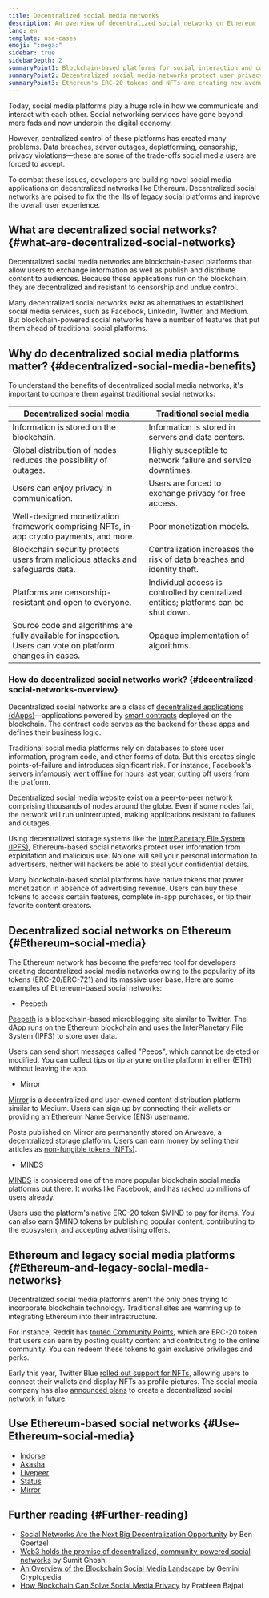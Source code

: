 ```yaml
---
title: Decentralized social media networks
description: An overview of decentralized social networks on Ethereum
lang: en
template: use-cases
emoji: ":mega:"
sidebar: true
sidebarDepth: 2
summaryPoint1: Blockchain-based platforms for social interaction and content creation and distribution.  
summaryPoint2: Decentralized social media networks protect user privacy and enhance data security. 
summaryPoint3: Ethereum's ERC-20 tokens and NFTs are creating new avenues for content monetization. 
---
```

Today, social media platforms play a huge role in how we communicate and interact with each other. Social networking services have gone beyond mere fads and now underpin the digital economy. 

However, centralized control of these platforms has created many problems. Data breaches, server outages, deplatforming, censorship, privacy violations—these are some of the trade-offs social media users are forced to accept. 

To combat these issues, developers are building novel social media applications on decentralized networks like Ethereum. Decentralized social networks are poised to fix the the ills of legacy social platforms and improve the overall user experience. 

## What are decentralized social networks? {#what-are-decentralized-social-networks}
Decentralized social media networks are blockchain-based platforms that allow users to exchange information as well as publish and distribute content to audiences. Because these applications run on the blockchain, they are decentralized and resistant to censorship and undue control. 

Many decentralized social networks exist as alternatives to established social media services, such as Facebook, LinkedIn, Twitter, and Medium. But blockchain-powered social networks have a number of features that put them ahead of traditional social platforms. 

## Why do decentralized social media platforms matter? {#decentralized-social-media-benefits}

To understand the benefits of decentralized social media networks, it's important to compare them against traditional social networks:

| Decentralized social media                                                                                                      | Traditional social media                                                                 |
| ----------------------------------------------------------------------------------------------------------------------- | ------------------------------------------------------------------------------------------------ |
| Information is stored on the blockchain.                                                                                | Information is stored in servers and data centers.                                              |
| Global distribution of nodes reduces the possibility of outages.                                                        | Highly susceptible to network failure and service downtimes.                                    |
| Users can enjoy privacy in communication.                                                                               | Users are forced to exchange privacy for free access.                                          |
| Well-designed monetization framework comprising NFTs, in-app crypto payments, and more.                                 | Poor monetization models.                                            
| Blockchain security protects users from malicious attacks and safeguards data.                                          | Centralization increases the risk of data breaches and identity theft.                          |
| Platforms are censorship-resistant and open to everyone.                                                                | Individual access is controlled by centralized entities; platforms can be shut down. 
| Source code and algorithms are fully available for inspection. Users can vote on platform changes in cases.             | Opaque implementation of algorithms. 

### How do decentralized social networks work? {#decentralized-social-networks-overview}
Decentralized social networks are a class of [decentralized applications (dApps)](https://ethereum.org/en/developers/docs/dapps/)—applications powered by [smart contracts](https://ethereum.org/en/developers/docs/smart-contracts/) deployed on the blockchain. The contract code serves as the backend for these apps and defines their business logic. 

Traditional social media platforms rely on databases to store user information, program code, and other forms of data. But this creates single points-of-failure and introduces significant risk. For instance, Facebook's servers infamously [went offline for hours](https://www.npr.org/2021/10/05/1043211171/facebook-instagram-whatsapp-outage-business-impact) last year, cutting off users from the platform. 

Decentralized social media website exist on a peer-to-peer network comprising thousands of nodes around the globe. Even if some nodes fail, the network will run uninterrupted, making applications resistant to failures and outages. 

Using decentralized storage systems like the [InterPlanetary File System (IPFS)](https://ipfs.io/), Ethereum-based social networks protect user information from exploitation and malicious use. No one will sell your personal information to advertisers, neither will hackers be able to steal your confidential details. 

Many blockchain-based social platforms have native tokens that power monetization in absence of advertising revenue. Users can buy these tokens to access certain features, complete in-app purchases, or tip their favorite content creators. 

## Decentralized social networks on Ethereum {#Ethereum-social-media}

The Ethereum network has become the preferred tool for developers creating decentralized social media networks owing to the popularity of its tokens (ERC-20/ERC-721) and its massive user base. Here are some examples of Ethereum-based social networks:

- Peepeth

[Peepeth](https://peepeth.com/) is a blockchain-based microblogging site similar to Twitter. The dApp runs on the Ethereum blockchain and uses the InterPlanetary File System (IPFS) to store user data.

Users can send short messages called "Peeps", which cannot be deleted or modified. You can collect tips or tip anyone on the platform in ether (ETH) without leaving the app.

- Mirror

[Mirror](https://mirror.xyz/) is a decentralized and user-owned content distribution platform similar to Medium. Users can sign up by connecting their wallets or providing an Ethereum Name Service (ENS) username.

Posts published on Mirror are permanently stored on Arweave, a decentralized storage platform. Users can earn money by selling their articles as [non-fungible tokens (NFTs)](https://ethereum.org/en/nft/).

- MINDS

[MINDS](https://www.minds.com/) is considered one of the more popular blockchain social media platforms out there. It works like Facebook, and has racked up millions of users already.

Users use the platform's native ERC-20 token $MIND to pay for items. You can also earn $MIND tokens by publishing popular content, contributing to the ecosystem, and accepting advertising offers.

## Ethereum and legacy social media platforms {#Ethereum-and-legacy-social-media-networks}

Decentralized social media platforms aren't the only ones trying to incorporate blockchain technology. Traditional sites are warming up to integrating Ethereum into their infrastructure.

For instance, Reddit has [touted Community Points](https://cointelegraph.com/news/reddit-to-reportedly-tokenize-karma-points-and-onboard-500m-new-users), which are ERC-20 token that users can earn by posting quality content and contributing to the online community. You can redeem these tokens to gain exclusive privileges and perks.

Early this year, Twitter Blue [rolled out support for NFTs](https://mashable.com/article/twitter-blue-nft-profile-picture), allowing users to connect their wallets and display NFTs as profile pictures. The social media company has also [announced plans](https://www.theverge.com/2021/8/16/22627435/twitter-bluesky-lead-jay-graber-decentralized-social-web) to create a decentralized social network in future.

## Use Ethereum-based social networks {#Use-Ethereum-social-media}

- [Indorse](https://indorse.io/)
- [Akasha](https://akasha.world/)
- [Livepeer](https://livepeer.org/)
- [Status](https://status.im/)
- [Mirror](https://mirror.xyz/)

## Further reading {#Further-reading}

- [Social Networks Are the Next Big Decentralization Opportunity](https://www.coindesk.com/tech/2021/01/22/social-networks-are-the-next-big-decentralization-opportunity/) by Ben Goertzel
- [Web3 holds the promise of decentralized, community-powered social networks](https://venturebeat.com/2022/02/26/web3-holds-the-promise-of-decentralized-community-powered-social-networks/) by Sumit Ghosh
- [An Overview of the Blockchain Social Media Landscape](https://www.gemini.com/cryptopedia/blockchain-social-media-decentralized-social-media) by Gemini Cryptopedia
- [How Blockchain Can Solve Social Media Privacy](https://www.investopedia.com/news/ethereum-blockchain-social-media-privacy-problem-linkedin-indorse/) by Prableen Bajpai
